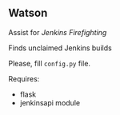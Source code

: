 ## Watson
Assist for _Jenkins Firefighting_

Finds unclaimed Jenkins builds

Please, fill `config.py` file.

Requires:
* flask
* jenkinsapi module
